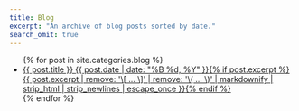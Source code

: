 ```yaml
---
title: Blog
excerpt: "An archive of blog posts sorted by date."
search_omit: true
---
```


<ul class="post-list">
{% for post in site.categories.blog %}
  <li><article><a href="{{ post.url }}">{{ post.title }} <span class="entry-date"><time datetime="{{ post.date | date_to_xmlschema }}">{{ post.date | date: "%B %d, %Y" }}</time></span>{% if post.excerpt %} <span class="excerpt">{{ post.excerpt | remove: '\[ ... \]' | remove: '\( ... \)' | markdownify | strip_html | strip_newlines | escape_once }}</span>{% endif %}</a></article></li>
{% endfor %}
</ul>
